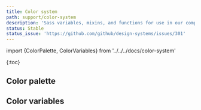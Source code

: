 ```yaml
---
title: Color system
path: support/color-system
description: 'Sass variables, mixins, and functions for use in our components.'
status: Stable
status_issue: 'https://github.com/github/design-systems/issues/301'
---
```


import {ColorPalette, ColorVariables} from '../../../docs/color-system'

{:toc}

## Color palette

<ColorPalette />

## Color variables

<ColorVariables />
